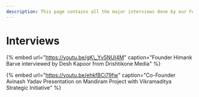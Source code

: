 ```yaml
---
description: This page contains all the major interviews done by our Founding team
---
```


# Interviews

{% embed url="https://youtu.be/gK\_Yv5NUI4M" caption="Founder Himank Barve interviewed by Desh Kapoor from Drishtikone Media" %}



{% embed url="https://youtu.be/ehkfBCj79fw" caption="Co-Founder Avinash Yadav Presentation on Mandiram Project with Vikramaditya Strategic Initiative" %}







